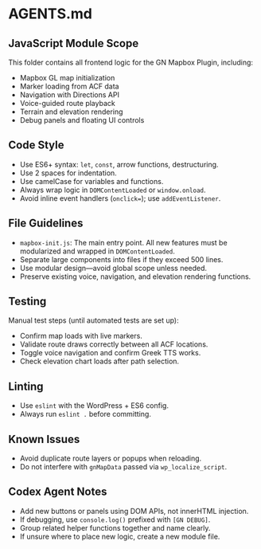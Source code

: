 # AGENTS.md

## JavaScript Module Scope
This folder contains all frontend logic for the GN Mapbox Plugin, including:

- Mapbox GL map initialization
- Marker loading from ACF data
- Navigation with Directions API
- Voice-guided route playback
- Terrain and elevation rendering
- Debug panels and floating UI controls

## Code Style
- Use ES6+ syntax: `let`, `const`, arrow functions, destructuring.
- Use 2 spaces for indentation.
- Use camelCase for variables and functions.
- Always wrap logic in `DOMContentLoaded` or `window.onload`.
- Avoid inline event handlers (`onclick=`); use `addEventListener`.

## File Guidelines
- `mapbox-init.js`: The main entry point. All new features must be modularized and wrapped in `DOMContentLoaded`.
- Separate large components into files if they exceed 500 lines.
- Use modular design—avoid global scope unless needed.
- Preserve existing voice, navigation, and elevation rendering functions.

## Testing
Manual test steps (until automated tests are set up):
- Confirm map loads with live markers.
- Validate route draws correctly between all ACF locations.
- Toggle voice navigation and confirm Greek TTS works.
- Check elevation chart loads after path selection.

## Linting
- Use `eslint` with the WordPress + ES6 config.
- Always run `eslint .` before committing.

## Known Issues
- Avoid duplicate route layers or popups when reloading.
- Do not interfere with `gnMapData` passed via `wp_localize_script`.

## Codex Agent Notes
- Add new buttons or panels using DOM APIs, not innerHTML injection.
- If debugging, use `console.log()` prefixed with `[GN DEBUG]`.
- Group related helper functions together and name clearly.
- If unsure where to place new logic, create a new module file.
